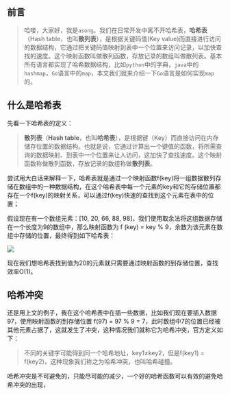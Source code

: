 ## 前言

> 哈喽，大家好，我是`asong`。我们在日常开发中离不开哈希表，**哈希表**（Hash table，也叫**散列表**），是根据关键码值(Key value)而直接进行访问的数据结构，它通过把关键码值映射到表中一个位置来访问记录，以加快查找的速度。这个映射函数叫做散列函数，存放记录的数组叫做散列表。基本所有语言都实现了哈希数据结构，比如`python`中的字典，`java`中的`hashmap`，`Go`语言中的`map`，本文我们就来介绍一下`Go`语言是如何实现`map`的。



## 什么是哈希表

先看一下哈希表的定义：

> **散列表**（**Hash table**，也叫**哈希表**），是根据键（Key）而直接访问在内存储存位置的数据结构。也就是说，它通过计算出一个键值的函数，将所需查询的数据映射、到表中一个位置来让人访问，这加快了查找速度。这个映射函数称做散列函数，存放记录的数组称做**散列表**。

尝试用大白话来解释一下，哈希表就是通过一个映射函数f(key)将一组数据散列存储在数组中的一种数据结构，在这个哈希表中每一个元素的key和它的存储位置都存在一个f(key)的映射关系，可以通过f(key)快速的查找到这个元素在表中的位置；

假设现在有一个数组元素：[10, 20, 66, 88, 98]，我们使用取余法将这组数据存储在一个长度为9的数组中，那么映射函数为 f (key) = key % 9，余数为该元素在数组中存储的位置，最终得到如下哈希表：

![](https://song-oss.oss-cn-beijing.aliyuncs.com/golang_dream/article/static/%E6%88%AA%E5%B1%8F2022-08-14%20%E4%B8%8B%E5%8D%882.40.16.png)

现在我们想哈希表找到值为20的元素就只需要通过映射函数的到存储位置，查找效率O(1)。



## 哈希冲突

还是用上文的例子，我在这个哈希表中在插一些数据，比如我们现在要插入数据97，使用映射函数的到存储位置 f(97) = 97 % 9 = 7，此时数组中7的位置已经被其他元素占据了，这就发生了冲突，这种情况我们就称它为哈希冲突，官方定义如下：

> 不同的关键字可能得到同一个哈希地址，key1≠key2，但是f(key1) = f(key2)，这种现象我们称之为哈希冲突，也叫哈希碰撞。

哈希冲突是不可避免的，只能尽可能的减少，一个好的哈希函数可以有效的避免哈希冲突的出现，